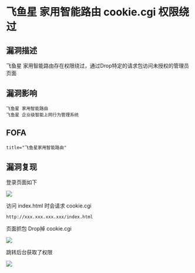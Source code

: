 # 飞鱼星 家用智能路由 cookie.cgi 权限绕过

## 漏洞描述

飞鱼星 家用智能路由存在权限绕过，通过Drop特定的请求包访问未授权的管理员页面

## 漏洞影响

```
飞鱼星 家用智能路由
飞鱼星 企业级智能上网行为管理系统
```

## FOFA

```
title="飞鱼星家用智能路由"
```

## 漏洞复现

登录页面如下

![](https://typora-1308934770.cos.ap-beijing.myqcloud.com/202202162236515.png)

访问 index.html 时会请求 cookie.cgi

```plain
http://xxx.xxx.xxx.xxx/index.html
```

页面抓包 Drop掉 cookie.cgi

![](https://typora-1308934770.cos.ap-beijing.myqcloud.com/202202162236102.png)

跳转后台获取了权限

![](https://typora-1308934770.cos.ap-beijing.myqcloud.com/202202162236589.png)